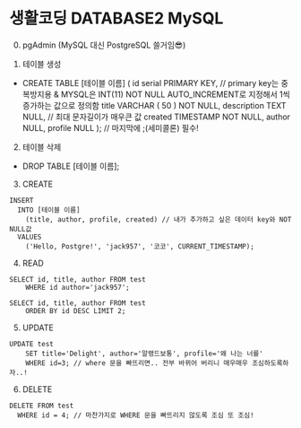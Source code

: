 # 생활코딩 DATABASE2 MySQL

0. pgAdmin (MySQL 대신 PostgreSQL 쓸거임😎)

1. 테이블 생성
  - CREATE TABLE [테이블 이름] (
    id serial PRIMARY KEY, // primary key는 중복방지용 & MYSQL은 INT(11) NOT NULL AUTO_INCREMENT로 지정해서 1씩 증가하는 값으로 정의함
    title VARCHAR ( 50 ) NOT NULL,
    description TEXT NULL, // 최대 문자길이가 매우큰 값
    created TIMESTAMP NOT NULL,
    author NULL,
    profile NULL
  ); // 마지막에 ;(세미콜론) 필수!

2. 테이블 삭제
  - DROP TABLE [테이블 이름];

3. CREATE

```
INSERT
  INTO [테이블 이름]
    (title, author, profile, created) // 내가 추가하고 싶은 데이터 key와 NOT NULL값
  VALUES
    ('Hello, Postgre!', 'jack957', '코코', CURRENT_TIMESTAMP);
```

4. READ

```
SELECT id, title, author FROM test 
	WHERE id author='jack957';

SELECT id, title, author FROM test 
	ORDER BY id DESC LIMIT 2;
```

5. UPDATE

```
UPDATE test
	SET title='Delight', author='알랭드보통', profile='왜 나는 너를'
	WHERE id=3; // where 문을 빠뜨리면.. 전부 바뀌어 버리니 매우매우 조심하도록하자..!
```

6. DELETE

```
DELETE FROM test 
  WHERE id = 4; // 마찬가지로 WHERE 문을 빠뜨리지 않도록 조심 또 조심!
```